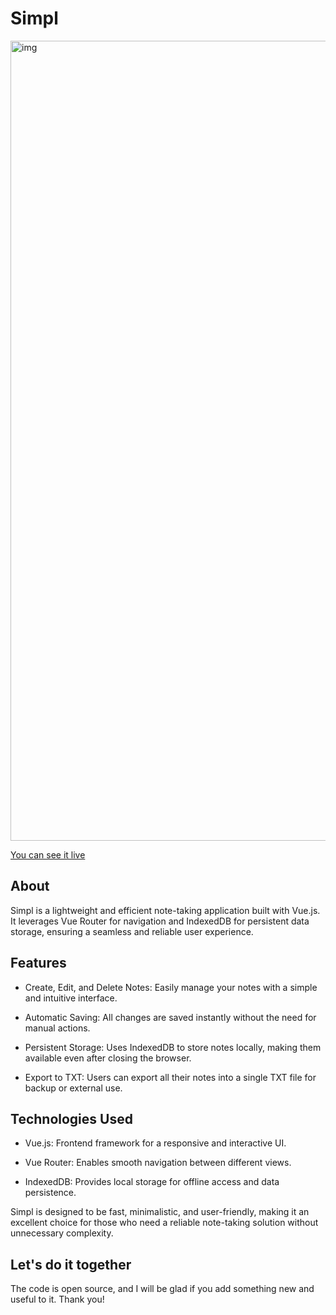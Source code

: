 # Simpl 


<img width="1280" alt="img" src="https://github.com/user-attachments/assets/bc9e6ba2-7283-4826-b2e4-65491a1c5234" />


[You can see it live](https://mxbv.github.io/simpl)


## About

Simpl is a lightweight and efficient note-taking application built with Vue.js. It leverages Vue Router for navigation and IndexedDB for persistent data storage, ensuring a seamless and reliable user experience.

## Features

* Create, Edit, and Delete Notes: Easily manage your notes with a simple and intuitive interface.

* Automatic Saving: All changes are saved instantly without the need for manual actions.

* Persistent Storage: Uses IndexedDB to store notes locally, making them available even after closing the browser.

* Export to TXT: Users can export all their notes into a single TXT file for backup or external use.

## Technologies Used

* Vue.js: Frontend framework for a responsive and interactive UI.

* Vue Router: Enables smooth navigation between different views.

* IndexedDB: Provides local storage for offline access and data persistence.

Simpl is designed to be fast, minimalistic, and user-friendly, making it an excellent choice for those who need a reliable note-taking solution without unnecessary complexity.



## Let's do it together

The code is open source, and I will be glad if you add something new and useful to it. Thank you!
